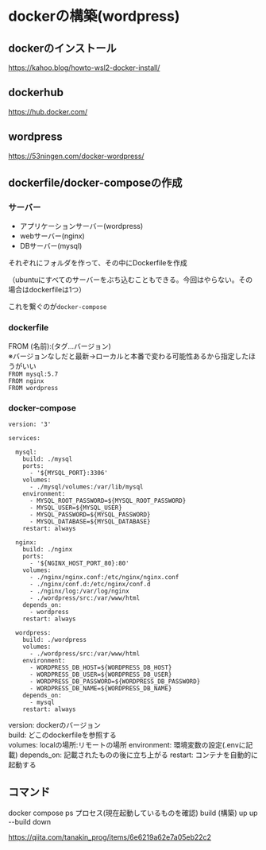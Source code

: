 # dockerの構築(wordpress)
## dockerのインストール
https://kahoo.blog/howto-wsl2-docker-install/
## dockerhub
https://hub.docker.com/
## wordpress
https://53ningen.com/docker-wordpress/

## dockerfile/docker-composeの作成

### サーバー

* アプリケーションサーバー(wordpress)  
* webサーバー(nginx)  
* DBサーバー(mysql)  

それぞれにフォルダを作って、その中にDockerfileを作成

（ubuntuにすべてのサーバーをぶち込むこともできる。今回はやらない。その場合はdockerfileは1つ）

これを繋ぐのが`docker-compose`

### dockerfile
FROM (名前):(タグ…バージョン)  
※バージョンなしだと最新→ローカルと本番で変わる可能性あるから指定したほうがいい  
`FROM mysql:5.7`  
`FROM nginx`  
`FROM wordpress`  

### docker-compose
```
version: '3'

services:

  mysql:
    build: ./mysql
    ports:
      - '${MYSQL_PORT}:3306'
    volumes:
      - ./mysql/volumes:/var/lib/mysql
    environment:
      - MYSQL_ROOT_PASSWORD=${MYSQL_ROOT_PASSWORD}
      - MYSQL_USER=${MYSQL_USER}
      - MYSQL_PASSWORD=${MYSQL_PASSWORD}
      - MYSQL_DATABASE=${MYSQL_DATABASE}
    restart: always

  nginx:
    build: ./nginx
    ports:
      - '${NGINX_HOST_PORT_80}:80'
    volumes:
      - ./nginx/nginx.conf:/etc/nginx/nginx.conf
      - ./nginx/conf.d:/etc/nginx/conf.d
      - ./nginx/log:/var/log/nginx
      - ./wordpress/src:/var/www/html
    depends_on:
      - wordpress
    restart: always

  wordpress:
    build: ./wordpress
    volumes:
      - ./wordpress/src:/var/www/html
    environment:
      - WORDPRESS_DB_HOST=${WORDPRESS_DB_HOST}
      - WORDPRESS_DB_USER=${WORDPRESS_DB_USER}
      - WORDPRESS_DB_PASSWORD=${WORDPRESS_DB_PASSWORD}
      - WORDPRESS_DB_NAME=${WORDPRESS_DB_NAME}
    depends_on:
      - mysql
    restart: always

```

version: dockerのバージョン  
build: どこのdockerfileを参照する  
volumes: localの場所:リモートの場所
environment: 環境変数の設定(.envに記載)
depends_on: 記載されたものの後に立ち上がる
restart: コンテナを自動的に起動する

## コマンド
docker compose
ps プロセス(現在起動しているものを確認)
build (構築)
up
up --build
down

https://qiita.com/tanakin_prog/items/6e6219a62e7a05eb22c2
